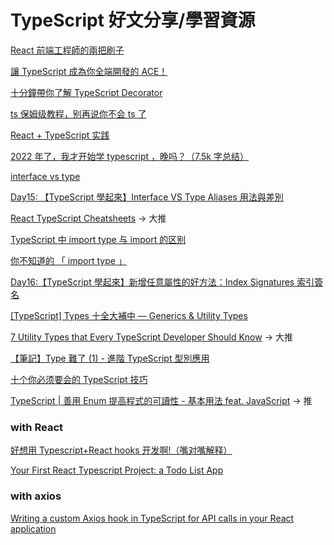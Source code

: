 # TypeScript 好文分享/學習資源

[React 前端工程師的兩把刷子](https://ithelp.ithome.com.tw/users/20103315/ironman/4764?page=1)

[讓 TypeScript 成為你全端開發的 ACE！](https://ithelp.ithome.com.tw/users/20120614/ironman/2685)

[十分鐘帶你了解 TypeScript Decorator](https://oldmo860617.medium.com/%E5%8D%81%E5%88%86%E9%90%98%E5%B8%B6%E4%BD%A0%E4%BA%86%E8%A7%A3-typescript-decorator-48c2ae9e246d)

[ts 保姆级教程，别再说你不会 ts 了](https://juejin.cn/post/7092415149809598500)

[React + TypeScript 实践](https://juejin.cn/post/6952696734078369828)

[2022 年了，我才开始学 typescript ，晚吗？（7.5k 字总结）](https://juejin.cn/post/7124117404187099172)

[interface vs type](https://juejin.cn/post/7093132160747438117)

[Day15: 【TypeScript 學起來】Interface VS Type Aliases 用法與差別](https://ithelp.ithome.com.tw/articles/10275208)

[React TypeScript Cheatsheets](https://react-typescript-cheatsheet.netlify.app/) -> 大推

[TypeScript 中 import type 与 import 的区别](https://blog.csdn.net/VoisSurTonChemin/article/details/122508528)

[你不知道的 「 import type 」](https://segmentfault.com/a/1190000039800522)

[Day16:【TypeScript 學起來】新增任意屬性的好方法：Index Signatures 索引簽名](https://ithelp.ithome.com.tw/articles/10275784)

[[TypeScript] Types 十全大補中 — Generics & Utility Types](https://medium.com/hannah-lin/typescript-types-%E5%8D%81%E5%85%A8%E5%A4%A7%E8%A3%9C%E4%B8%8B-generics-utility-types-7e73ddbc58eb)

[7 Utility Types that Every TypeScript Developer Should Know](https://javascript.plainenglish.io/7-utility-types-that-every-typescript-developer-should-know-788fe73421f1) -> 大推

[【筆記】Type 難了 (1) - 進階 TypeScript 型別應用](https://leewanhsuan.github.io/2022/07/12/03-typeScript-utility/)

[十个你必须要会的 TypeScript 技巧](https://juejin.cn/post/7246453307736145980)

[TypeScript | 善用 Enum 提高程式的可讀性 - 基本用法 feat. JavaScript](https://medium.com/enjoy-life-enjoy-coding/typescript-%E5%96%84%E7%94%A8-enum-%E6%8F%90%E9%AB%98%E7%A8%8B%E5%BC%8F%E7%9A%84%E5%8F%AF%E8%AE%80%E6%80%A7-%E5%9F%BA%E6%9C%AC%E7%94%A8%E6%B3%95-feat-javascript-b20d6bbbfe00) -> 推

### with React

[好想用 Typescript+React hooks 开发啊!（嘴对嘴解释）](https://juejin.cn/post/6844904085024407566)

[Your First React Typescript Project: a Todo List App](https://typeofnan.dev/your-first-react-typescript-project-todo-app/)

### with axios

[Writing a custom Axios hook in TypeScript for API calls in your React application](https://blog.sreejit.dev/custom-axios-hook-useaxios-in-typescript-react)
